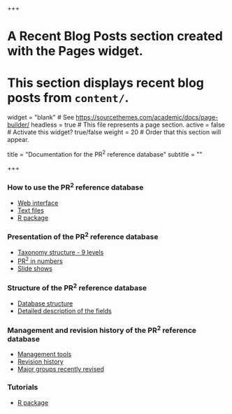 +++
# A Recent Blog Posts section created with the Pages widget.
# This section displays recent blog posts from `content/`.

widget = "blank"  # See https://sourcethemes.com/academic/docs/page-builder/
headless = true  # This file represents a page section.
active = false  # Activate this widget? true/false
weight = 20  # Order that this section will appear.

title = "Documentation for the PR<sup>2</sup> reference database"
subtitle = ""

+++

### How to use the PR<sup>2</sup> reference database
* [Web interface](https://app.pr2-database.org)
* [Text files](./documentation/pr2-files/)
* [R package](https://pr2database.github.io/pr2database/articles/pr2database.html)

### Presentation of the PR<sup>2</sup> reference database
* [Taxonomy structure - 9 levels](https://pr2-database.org/documentation/pr2-taxonomy-9-levels/)
* [PR<sup>2</sup> in numbers](https://pr2database.github.io/pr2database/articles/pr2_01_stats.html)
* [Slide shows](./documentation/pr2-presentation/)

### Structure of the PR<sup>2</sup> reference database
* [Database structure](./documentation/pr2-structure/)
* [Detailed description of the fields](./documentation/pr2-fields/)

### Management and revision history of the PR<sup>2</sup> reference database
* [Management tools](./documentation/pr2-management/)
* [Revision history](https://pr2database.github.io/pr2database/news)
* [Major groups recently revised](./documentation/pr2-taxonomic-groups/)

### Tutorials
* [R package](https://pr2database.github.io/pr2database/articles)

